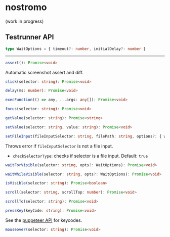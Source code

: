 # nostromo

(work in progress)

## Testrunner API

```ts
type WaitOptions = { timeout?: number, initialDelay?: number }
```

------

```ts
assert(): Promise<void>
```

Automatic screenshot assert and diff.

```ts
click(selector: string): Promise<void>
```

```ts
delay(ms: number): Promise<void>
```

```ts
execFunction(() => any, ...args: any[]): Promise<void>
```

```ts
focus(selector: string): Promise<void>
```

```ts
getValue(selector: string): Promise<string>
```

```ts
setValue(selector: string, value: string): Promise<void>
```

```ts
setFileInput(fileInputSelector: string, filePath: string, options?: { waitForVisible?: boolean, checkSelectorType?: boolean }): Promise<void>
```

Throws error if `fileInputSelector` is not a file input.

* `checkSelectorType`: checks if selector is a file input. Default: `true`

```ts
waitForVisible(selector: string, opts?: WaitOptions): Promise<void>
```

```ts
waitWhileVisible(selector: string, opts?: WaitOptions): Promise<void>
```

```ts
isVisible(selector: string): Promise<boolean>
```

```ts
scroll(selector: string, scrollTop: number): Promise<void>
```

```ts
scrollTo(selector: string): Promise<void>
```

```ts
pressKey(keyCode: string): Promise<void>
```

See the [puppeteer API](https://github.com/puppeteer/puppeteer/blob/main/src/common/USKeyboardLayout.ts) for keycodes.

```ts
mouseover(selector: string): Promise<void>
```
